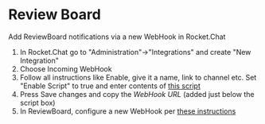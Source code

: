 # Review Board

Add ReviewBoard notifications via a new WebHook in Rocket.Chat

1. In Rocket.Chat go to "Administration"->"Integrations" and create "New Integration"
2. Choose Incoming WebHook
3. Follow all instructions like Enable, give it a name, link to channel etc. Set "Enable Script" to true and enter contents of [this script](https://github.com/almonteb/rocketchat-hook-reviewboard/blob/master/src/plugin.js)
4. Press Save changes and copy the *WebHook URL* (added just below the script box)
5. In ReviewBoard, configure a new WebHook per [these instructions](https://www.reviewboard.org/docs/manual/dev/admin/configuration/webhooks/)
